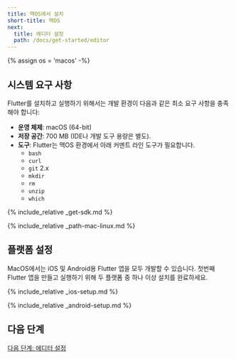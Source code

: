 ```yaml
---
title: 맥OS에서 설치
short-title: 맥OS
next:
  title: 에디터 설정
  path: /docs/get-started/editor
---
```


{% assign os = 'macos' -%}

## 시스템 요구 사항

Flutter를 설치하고 실행하기 위해서는 개발 환경이 다음과 같은 최소 요구 사항을 충족해야 합니다:

- **운영 체제**: macOS (64-bit)
- **저장 공간**: 700 MB (IDE나 개발 도구 용량은 별도).
- **도구**: Flutter는 맥OS 환경에서 아래 커멘트 라인 도구가 필요합니다. 
  - `bash`
  - `curl`
  - `git` 2.x
  - `mkdir`
  - `rm`
  - `unzip`
  - `which`

{% include_relative _get-sdk.md %}

{% include_relative _path-mac-linux.md %}

## 플랫폼 설정

MacOS에서는 iOS 및 Android용 Flutter 앱을 모두 개발할 수 있습니다. 
첫번째 Flutter 앱을 만들고 실행하기 위해 두 플랫폼 중 하나 이상 설치를 완료하세요. 

{% include_relative _ios-setup.md %}

{% include_relative _android-setup.md %}

## 다음 단계

[다음 단계: 에디터 설정](/docs/get-started/editor)
